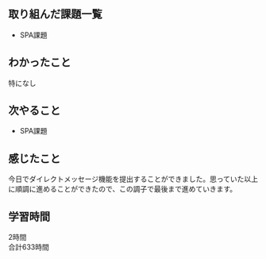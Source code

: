 ## 取り組んだ課題一覧
- SPA課題

## わかったこと
特になし

## 次やること
- SPA課題

## 感じたこと
今日でダイレクトメッセージ機能を提出することができました。思っていた以上に順調に進めることができたので、この調子で最後まで進めていきます。

## 学習時間
2時間<br />
合計633時間